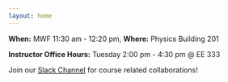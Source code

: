 ```yaml
---
layout: home
---
```

<b>When:</b> MWF 11:30 am - 12:20 pm, <b>Where:</b> Physics Building 201

<b>Instructor Office Hours:</b>  Tuesday 2:00 pm - 4:30 pm @ EE 333

Join our [Slack Channel](https://join.slack.com/t/purs3-hss/shared_invite/zt-21o2gh6yq-wW9qhT1HngG0B1UvqB6MQw) for course related collaborations!